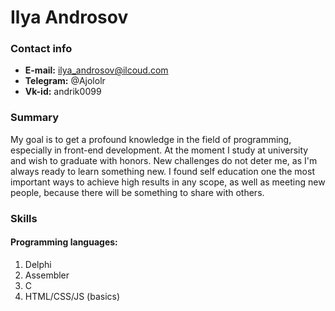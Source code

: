 # Ilya Androsov

### Contact info

* **E-mail:** ilya_androsov@ilcoud.com
* **Telegram:** @Ajololr
* **Vk-id:** andrik0099

### Summary

My goal is to get a profound knowledge in the field of programming, especially in front-end development. At the moment I study at university and wish to graduate with honors. New challenges do not deter me, as I'm always ready to learn something new. I found self education one the most important ways to achieve high results in any scope, as well as meeting new people, because there will be something to share with others. 

### Skills

#### Programming languages:
1. Delphi
2. Assembler
3. C
4. HTML/CSS/JS (basics)